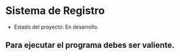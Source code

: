<h1>Sistema de Registro</h1>

- Estado del proyecto: En desarrollo.
  
## Para ejecutar el programa debes ser valiente.